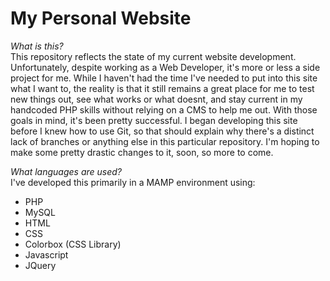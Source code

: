 # My Personal Website 

*What is this?*<br>
This repository reflects the state of my current website development.  Unfortunately, despite working as a Web Developer, it's more or less a side project for me. 
While I haven't had the time I've needed to put into this site what I want to, the reality is that it still remains a great place for me to test new things out, see what works or what doesnt, and stay current in my handcoded PHP skills without relying on a CMS to help me out. 
With those goals in mind, it's been pretty successful. I began developing this site before I knew how to use Git, so that should explain why there's a distinct lack of branches or anything else in this particular repository.  I'm hoping to make some pretty drastic changes to it, soon, so more to come. 

*What languages are used?*<br>
I've developed this primarily in a MAMP environment using: 
* PHP
* MySQL
* HTML
* CSS
* Colorbox (CSS Library)
* Javascript
* JQuery





